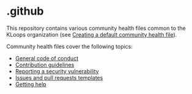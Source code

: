 # .github

This repository contains various community health files common to the KLoops organization (see
[Creating a default community health file](https://docs.github.com/en/free-pro-team@latest/github/building-a-strong-community/creating-a-default-community-health-file)).

Community health files cover the following topics:
- [General code of conduct](CODE_OF_CONDUCT.md)
- [Contribution guidelines](CONTRIBUTING.md)
- [Reporting a security vulnerability](SECURITY.md)
- [Issues and pull requests templates](TEMPLATES.md)
- [Getting help](SUPPORT.md)
